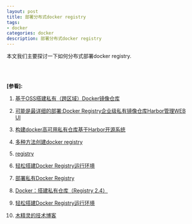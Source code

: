 ```yaml
---
layout: post
title: 部署分布式docker registry
tags:
- docker
categories: docker
description: 部署分布式docker registry
---
```



本文我们主要探讨一下如何分布式部署docker registry.


<!-- more -->





<br />
<br />

**[参看]:**

1. [基于OSS搭建私有（跨区域）Docker镜像仓库](https://zhuanlan.zhihu.com/p/26953037)

2. [可能是最详细的部署:Docker Registry企业级私有镜像仓库Harbor管理WEB UI](https://yq.aliyun.com/articles/337795)

3. [构建docker高可用私有仓库基于Harbor开源系统](https://yq.aliyun.com/articles/531039?spm=a2c4e.11153940.blogcont337795.27.7005143f7ccfYI)

4. [多种方法创建docker registry](http://blog.csdn.net/u010305706/article/details/53466681)

5. [registry](https://hub.docker.com/_/registry/)

6. [轻松搭建Docker Registry运行环境](https://www.cnblogs.com/xcloudbiz/articles/5497464.html)

7. [部署私有Docker Registry](https://www.cnblogs.com/xcloudbiz/articles/5526262.html)

8. [Docker：搭建私有仓库（Registry 2.4）](http://www.ywnds.com/?p=7411)

9. [轻松搭建Docker Registry运行环境](http://qinghua.github.io/docker-registry/?utm_source=tuicool&utm_medium=referral)

10. [木精灵的技术博客](https://blog.csdn.net/shlazww/article/category/2551955)
<br />
<br />
<br />

